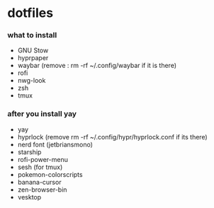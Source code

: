 # dotfiles

### what to install

- GNU Stow
- hyprpaper
- waybar (remove : rm -rf ~/.config/waybar if it is there)
- rofi
- nwg-look
- zsh
- tmux

### after you install yay

- yay
- hyprlock (remove rm -rf ~/.config/hypr/hyprlock.conf if its there)
- nerd font (jetbriansmono)
- starship
- rofi-power-menu
- sesh (for tmux)
- pokemon-colorscripts
- banana-cursor
- zen-browser-bin
- vesktop
